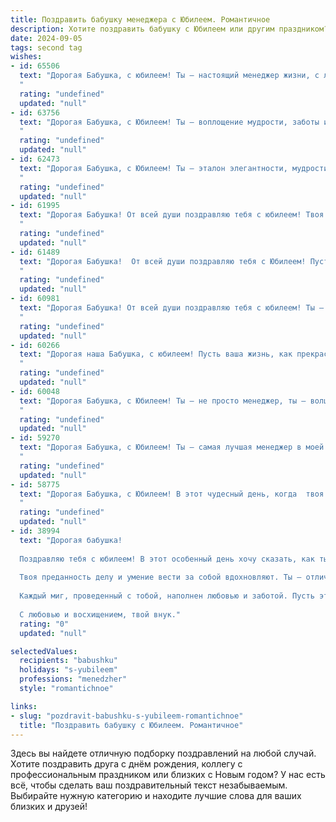 ```yaml
---
title: Поздравить бабушку менеджера с Юбилеем. Романтичное
description: Хотите поздравить бабушку с Юбилеем или другим праздником? Наш ИИ создаст незабываемое поздравление, а вы обязательно выделитесь среди других.  
date: 2024-09-05
tags: second tag
wishes:
- id: 65506
  text: "Дорогая Бабушка, с юбилеем! Ты – настоящий менеджер жизни, с любовью управляющая своим семейным предприятием. Пусть каждый день будет наполнен радостью, а ты – всегда остаешься такой же прекрасной и любимой. Счастья тебе, крепкого здоровья и бесконечного тепла!
  "
  rating: "undefined"
  updated: "null"
- id: 63756
  text: "Дорогая Бабушка, с Юбилеем! Ты — воплощение мудрости, заботы и нежности. Пусть твоя жизнь, как прекрасный роман, будет наполнена яркими главами, полными любви, счастья и успехов. Твой менеджерский талант всегда вдохновлял и восхищал. Желаю тебе крепкого здоровья, безграничного оптимизма и  неиссякаемой энергии!
  "
  rating: "undefined"
  updated: "null"
- id: 62473
  text: "Дорогая Бабушка, с Юбилеем! Ты – эталон элегантности, мудрости и нежности. Твоя карьера менеджера была яркой, полной побед и успехов, но главное – это твоя любовь, которую ты даришь всем нам. Пусть твоя жизнь будет полна радости, тепла и прекрасных мгновений!
  "
  rating: "undefined"
  updated: "null"
- id: 61995
  text: "Дорогая Бабушка! От всей души поздравляю тебя с юбилеем! Твоя жизнь – это удивительная история, полная любви, мудрости и ярких красок.  Ты – не просто замечательный менеджер, ты – настоящий ангел-хранитель для всех, кто тебя знает. Твоя забота и тепло согревают сердца, а твоя сила духа вдохновляет. Пусть каждый новый день будет полон радости, любви и счастья! С юбилеем, дорогая!
  "
  rating: "undefined"
  updated: "null"
- id: 61489
  text: "Дорогая Бабушка!  От всей души поздравляю тебя с Юбилеем! Пусть твоя жизнь, такая яркая и полная,  будет, как нежный весенний цветок, расцветать  с каждым днем, а ты, моя любимая, всегда остаешься такой же  жизнерадостной и прекрасной, как сейчас.  Счастья тебе, любви, здоровья и много-много радостных моментов!
  "
  rating: "undefined"
  updated: "null"
- id: 60981
  text: "Дорогая Бабушка! От всей души поздравляю тебя с юбилеем! Ты – не просто менеджер, ты – талантливый руководитель, мудрый советчик и любящая душа, которая всегда держит всё под контролем, но при этом умеет радоваться жизни и дарить тепло окружающим. Твоя доброта, забота и оптимизм вдохновляют нас, а твой опыт и знания – бесценны. Пусть этот юбилей станет началом новой главы в твоей жизни, полной ярких  моментов,  любви и  счастья!
  "
  rating: "undefined"
  updated: "null"
- id: 60266
  text: "Дорогая наша Бабушка, с юбилеем! Пусть ваша жизнь, как прекрасный роман, будет полна ярких красок, волнующих страниц и счастливых завершений. Ваша мудрость и опыт - бесценный дар, ваша доброта - источник тепла, а ваша любовь - вечный источник вдохновения. Пусть каждый день будет наполнен радостью и любовью близких, а успехи в работе менеджером приносят вам удовлетворение и гордость.
  "
  rating: "undefined"
  updated: "null"
- id: 60048
  text: "Дорогая Бабушка, с Юбилеем! Ты – не просто менеджер, ты – волшебница, умеющая управлять не только рабочими процессами, но и нашими сердцами. Твоя мудрость и забота – это самый ценный капитал, который ты щедро делишь с нами. Пусть твой путь будет полон ярких моментов, а душа всегда будет петь от счастья!
  "
  rating: "undefined"
  updated: "null"
- id: 59270
  text: "Дорогая Бабушка, с Юбилеем! Ты – самая лучшая менеджер в моей жизни, умело управляя не только своей карьерой, но и нашей любовью.  Пусть каждый день будет наполнен счастьем, а твоя жизнь – бесконечной радостью!
  "
  rating: "undefined"
  updated: "null"
- id: 58775
  text: "Дорогая Бабушка, с Юбилеем! В этот чудесный день, когда  твоя жизнь расцветает новыми красками, позволь мне выразить тебе искреннее восхищение. Ты –  истинный  профессионал в сфере менеджмента,  твоя  мудрость и  талант  вдохновляют  нас  всех.  Пусть  любовь  и  счастье  будут  твоими  вечными  спутниками,  а  каждый  день  дарит  тебе  яркие  эмоции  и  радость.
  "
  rating: "undefined"
  updated: "null"
- id: 38994
  text: "Дорогая бабушка!
  
  Поздравляю тебя с юбилеем! В этот особенный день хочу сказать, как ты дорога мне. Ты — настоящая палитра жизни, раскрашенная яркими моментами и мудрыми советами.
  
  Твоя преданность делу и умение вести за собой вдохновляют. Ты — отличный менеджер не только по профессии, но и в жизни, организуя наше счастье и собирая вокруг себя теплые воспоминания.
  
  Каждый миг, проведенный с тобой, наполнен любовью и заботой. Пусть этот юбилей станет началом нового и удивительного этапа, полного радости, здоровья и незабываемых приключений.
  
  С любовью и восхищением, твой внук."
  rating: "0"
  updated: "null"

selectedValues:
  recipients: "babushku"
  holidays: "s-yubileem"
  professions: "menedzher"
  style: "romantichnoe"

links:
- slug: "pozdravit-babushku-s-yubileem-romantichnoe"
  title: "Поздравить бабушку с Юбилеем. Романтичное"
---
```


Здесь вы найдете отличную подборку поздравлений на любой случай. 
Хотите поздравить друга с днём рождения, коллегу с профессиональным праздником или близких с Новым годом? У нас есть всё, чтобы сделать ваш поздравительный текст незабываемым. Выбирайте нужную категорию и находите лучшие слова для ваших близких и друзей!
